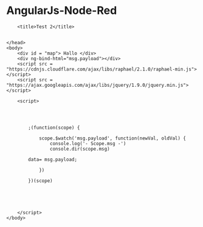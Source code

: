# AngularJs-Node-Red

<!DOCTYPE html>
<html>
	<head>
		<meta charset="utf-8" >
		<meta name = "autor" content ="hebu97">
        <meta http-equiv = "refresh" content ="1000">
		
		<title>Test 2</title>
		
		
	</head>
	<body>
		<div id = "map"> Hallo </div>
		<div ng-bind-html="msg.payload"></div>
		<script src = "https://cdnjs.cloudflare.com/ajax/libs/raphael/2.1.0/raphael-min.js"> </script>
		<script src = "https://ajax.googleapis.com/ajax/libs/jquery/1.9.0/jquery.min.js"> </script>
		
		<script>
			

			
			
            ;(function(scope) {
                
                scope.$watch('msg.payload', function(newVal, oldVal) {
                    console.log('- Scope.msg -')
                    console.dir(scope.msg)
		    
		    data= msg.payload;
                    
                })
            
            })(scope)
			
			
		    
			
			
		</script>		
	</body>
</html>
